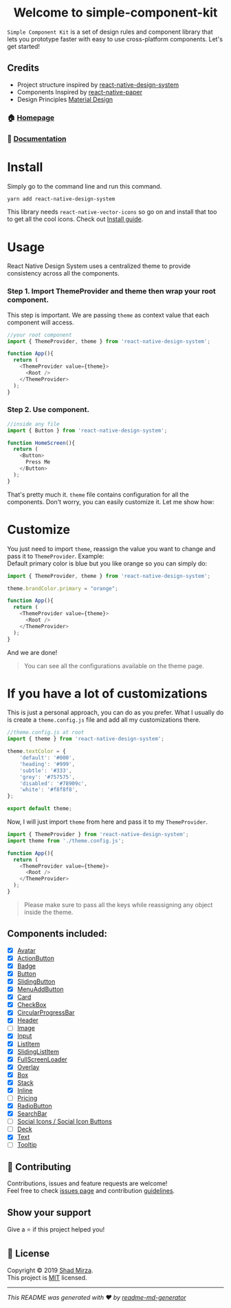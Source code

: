 <h1 align="center">Welcome to simple-component-kit </h1>

`Simple Component Kit` is a set of design rules and component library that lets you prototype faster with easy to use cross-platform components. Let's get started!

## Credits
- Project structure inspired by [react-native-design-system](https://github.com/iamshadmirza/react-native-design-system) 
- Components Inspired by [react-native-paper](https://callstack.github.io/react-native-paper/index.html)
- Design Principles [Material Design](https://material.io/)

### 🏠 [Homepage](https://github.com/iamshadmirza/react-native-design-system#readme)
### 📄 [Documentation](https://rnds.netlify.com)

# Install
Simply go to the command line and run this command.
```sh
yarn add react-native-design-system
```

This library needs `react-native-vector-icons` so go on and install that too to get all the cool icons. Check out [Install guide](https://github.com/oblador/react-native-vector-icons#installation).

# Usage
React Native Design System uses a centralized theme to provide consistency across all the components.

### Step 1. Import ThemeProvider and theme then wrap your root component.
This step is important. We are passing `theme` as context value that each component will access.

```js
//your root component
import { ThemeProvider, theme } from 'react-native-design-system';

function App(){
  return (
    <ThemeProvider value={theme}>
      <Root />
    </ThemeProvider>
  );
}
```

### Step 2. Use component.

```js
//inside any file
import { Button } from 'react-native-design-system';

function HomeScreen(){
  return (
    <Button>
      Press Me
    </Button>
  );
}
```

That's pretty much it. `theme` file contains configuration for all the components. Don't worry, you can easily customize it. Let me show how:

# Customize
You just need to import `theme`, reassign the value you want to change and pass it to `ThemeProvider`. Example:  
Default primary color is blue but you like orange so you can simply do:

```js
import { ThemeProvider, theme } from 'react-native-design-system';

theme.brandColor.primary = "orange";

function App(){
  return (
    <ThemeProvider value={theme}>
      <Root />
    </ThemeProvider>
  );
}
```

And we are done!
> You can see all the configurations available on the theme page.

# If you have a lot of customizations
This is just a personal approach, you can do as you prefer. What I usually do is create a `theme.config.js` file and add all my customizations there.

```js
//theme.config.js at root
import { theme } from 'react-native-design-system';

theme.textColor = {
    'default': '#000',
    'heading': '#999',
    'subtle': '#333',
    'grey': '#757575',
    'disabled': '#78909c',
    'white': '#f8f8f8',
};

export default theme;
```

Now, I will just import `theme` from here and pass it to my `ThemeProvider`.

```js
import { ThemeProvider } from 'react-native-design-system';
import theme from './theme.config.js';

function App(){
  return (
    <ThemeProvider value={theme}>
      <Root />
    </ThemeProvider>
  );
}
```

> Please make sure to pass all the keys while reassigning any object inside the theme.

## Components included:

- [x] [Avatar](src/Avatar/Avatar.js)
- [x] [ActionButton](src/ActionButton/ActionButton.js)
- [x] [Badge](src/Badge/Badge.js)
- [x] [Button](src/Button/Button.js)
- [x] [SlidingButton](src/Button/SlidingButton.js)
- [x] [MenuAddButton](src/Button/MenuAddButton.js)
- [x] [Card](src/Card/Card.js)
- [x] [CheckBox](src/CheckBox/CheckBox.js)
- [x] [CircularProgressBar](src/CircularProgressBar/CircularProgressBar.js)
- [x] [Header](src/Header/Header.js)
- [ ] [Image](src/)
- [x] [Input](src/Input/Input.js)
- [x] [ListItem](src/ListItem/ListItem.js)
- [x] [SlidingListItem](src/SlidingListItem/SlidingListItem.js)
- [x] [FullScreenLoader](src/FullScreenLoader/FullScreenLoader.js)
- [x] [Overlay](src/Overlay/Overlay.js)
- [x] [Box](src/Box/Box.js)
- [x] [Stack](src/Stack/Stack.js)
- [x] [Inline](src/Inline/Inline.js)
- [ ] [Pricing](src/)
- [x] [RadioButton](src/RadioButton/RadioButton.js)
- [x] [SearchBar](src/SearchBar/SearchBar.js)
- [ ] [Social Icons / Social Icon Buttons](src/)
- [ ] [Deck](src/)
- [x] [Text](src/Text/Text.js)
- [ ] [Tooltip](src/)

## 🤝 Contributing

Contributions, issues and feature requests are welcome!<br />Feel free to check [issues page](https://github.com/iamshadmirza/react-native-design-system/issues) and contribution [guidelines](CONTRIBUTING.md).

## Show your support

Give a ⭐️ if this project helped you!

## 📝 License

Copyright © 2019 [Shad Mirza](https://github.com/iamshadmirza).<br />
This project is [MIT](https://github.com/iamshadmirza/react-native-design-system/blob/master/LICENSE) licensed.

***
_This README was generated with ❤️ by [readme-md-generator](https://github.com/kefranabg/readme-md-generator)_
